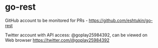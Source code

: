 # go-rest

GitHub account to be monitored for PRs - https://github.com/eshtukin/go-rest

Twitter account with API access:    @goplay25984392,  can be viewed on Web browser  https://twitter.com/@goplay25984392
